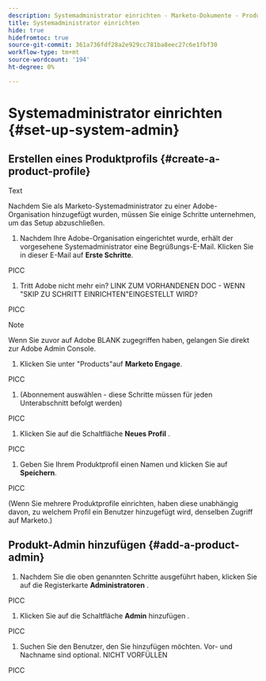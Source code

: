 ```yaml
---
description: Systemadministrator einrichten - Marketo-Dokumente - Produktdokumentation
title: Systemadministrator einrichten
hide: true
hidefromtoc: true
source-git-commit: 361a736fdf28a2e929cc781ba8eec27c6e1fbf30
workflow-type: tm+mt
source-wordcount: '194'
ht-degree: 0%

---
```


# Systemadministrator einrichten {#set-up-system-admin}

## Erstellen eines Produktprofils {#create-a-product-profile}

Text

Nachdem Sie als Marketo-Systemadministrator zu einer Adobe-Organisation hinzugefügt wurden, müssen Sie einige Schritte unternehmen, um das Setup abzuschließen.

1. Nachdem Ihre Adobe-Organisation eingerichtet wurde, erhält der vorgesehene Systemadministrator eine Begrüßungs-E-Mail. Klicken Sie in dieser E-Mail auf **Erste Schritte**.

PICC

1. Tritt Adobe nicht mehr ein? LINK ZUM VORHANDENEN DOC - WENN &quot;SKIP ZU SCHRITT EINRICHTEN&quot;EINGESTELLT WIRD?

PICC

>[!NOTE]
>
>Wenn Sie zuvor auf Adobe BLANK zugegriffen haben, gelangen Sie direkt zur Adobe Admin Console.

1. Klicken Sie unter &quot;Products&quot;auf **Marketo Engage**.

PICC

1. (Abonnement auswählen - diese Schritte müssen für jeden Unterabschnitt befolgt werden)

PICC

1. Klicken Sie auf die Schaltfläche **Neues Profil** .

PICC

1. Geben Sie Ihrem Produktprofil einen Namen und klicken Sie auf **Speichern**.

PICC

(Wenn Sie mehrere Produktprofile einrichten, haben diese unabhängig davon, zu welchem Profil ein Benutzer hinzugefügt wird, denselben Zugriff auf Marketo.)

## Produkt-Admin hinzufügen {#add-a-product-admin}

1. Nachdem Sie die oben genannten Schritte ausgeführt haben, klicken Sie auf die Registerkarte **Administratoren** .

PICC

1. Klicken Sie auf die Schaltfläche **Admin** hinzufügen .

PICC

1. Suchen Sie den Benutzer, den Sie hinzufügen möchten. Vor- und Nachname sind optional. NICHT VORFÜLLEN

PICC